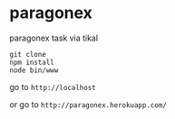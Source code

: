 paragonex
=========

paragonex task via tikal

```
git clone
npm install
node bin/www
```

go to `http://localhost`

or go to `http://paragonex.herokuapp.com/`
